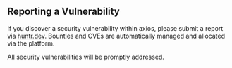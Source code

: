 ## Reporting a Vulnerability

If you discover a security vulnerability within axios, please submit a report via [huntr.dev](https://huntr.dev/bounties/?target=https%3A%2F%2Fgithub.com%2Faxios%2Faxios). Bounties and CVEs are automatically managed and allocated via the platform.

All security vulnerabilities will be promptly addressed.
